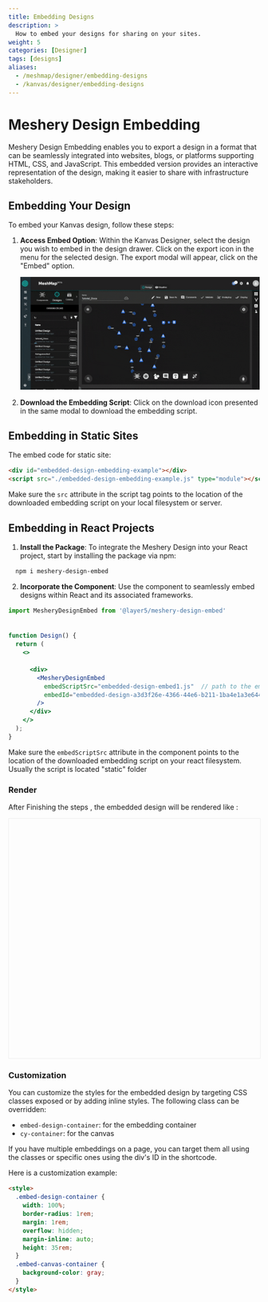 ```yaml
---
title: Embedding Designs
description: >
  How to embed your designs for sharing on your sites.
weight: 5
categories: [Designer]
tags: [designs]
aliases:
  - /meshmap/designer/embedding-designs
  - /kanvas/designer/embedding-designs
---
```


# Meshery Design Embedding
Meshery Design Embedding enables you to export a design in a format that can be seamlessly integrated into websites, blogs, or platforms supporting HTML, CSS, and JavaScript. This embedded version provides an interactive representation of the design, making it easier to share with infrastructure stakeholders.

## Embedding Your Design

To embed your Kanvas design, follow these steps:

1. **Access Embed Option**: Within the Kanvas Designer, select the design you wish to embed in the design drawer. Click on the export icon in the menu for the selected design. The export modal will appear, click on the "Embed" option.

   ![Embed Designs from Kanvas](./embed-designs.gif)

2. **Download the Embedding Script**: Click on the download icon presented in the same modal to download the embedding script.

## Embedding in Static Sites

   The embed code for static site:

   ```html
   <div id="embedded-design-embedding-example"></div>
   <script src="./embedded-design-embedding-example.js" type="module"></script>
   ```

   Make sure the `src` attribute in the script tag points to the location of the downloaded embedding script on your local filesystem or server.

## Embedding in React Projects

1. **Install the Package**: To integrate the Meshery Design into your React project, start by installing the package via npm:
```bash
  npm i meshery-design-embed
```
2. **Incorporate the Component**: Use the component to seamlessly embed designs within React and its associated frameworks.

```jsx
import MesheryDesignEmbed from '@layer5/meshery-design-embed'


function Design() {
  return (
    <>

      <div>
        <MesheryDesignEmbed
          embedScriptSrc="embedded-design-embed1.js"  // path to the embed script
          embedId="embedded-design-a3d3f26e-4366-44e6-b211-1ba4e1a3e644" // id of the embedding
        />
      </div>
    </>
  );
}
```

Make sure the `embedScriptSrc` attribute in the component points to the location of the downloaded embedding script on your react filesystem.
Usually the script is located "static" folder

### Render
After Finishing the steps , the embedded design will be rendered like :

<!-- Design Embed Container  -->
<div id="embedded-design-6afd9029-60cf-4662-b031-cf4f9ab854fd" style="height:30rem;width:100%;border:1px solid #eee"></div>
<script src="../export-designs/embedded-design-mongo_configuration_using_configmap.js" type="module" ></script>

### Customization

You can customize the styles for the embedded design by targeting CSS classes exposed or by adding inline styles. The following class can be overridden:

- `embed-design-container`: for the embedding container
- `cy-container`: for the canvas

If you have multiple embeddings on a page, you can target them all using the classes or specific ones using the div's ID in the shortcode.

Here is a customization example:

```html
<style>
  .embed-design-container {
    width: 100%;
    border-radius: 1rem;
    margin: 1rem;
    overflow: hidden;
    margin-inline: auto;
    height: 35rem;
  }
  .embed-canvas-container {
    background-color: gray;
  }
</style>
```



